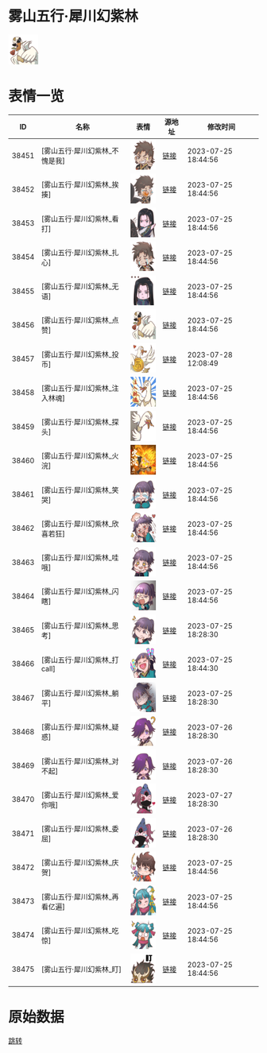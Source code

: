 # 雾山五行·犀川幻紫林

<img src="./cover.png" height="60" alt="cover" />

# 表情一览

|ID|名称|表情|源地址|修改时间|
|----|----|----|----|----|
|38451|[雾山五行·犀川幻紫林_不愧是我]|<img src="./pic/038451_%5B雾山五行·犀川幻紫林_不愧是我%5D.png" height="60" alt="不愧是我"/>|[链接](https://i0.hdslb.com/bfs/emote/ebeeebc89f82a2fb87850de0567598854ef2990c.png)|2023-07-25 18:44:56|
|38452|[雾山五行·犀川幻紫林_挨揍]|<img src="./pic/038452_%5B雾山五行·犀川幻紫林_挨揍%5D.png" height="60" alt="挨揍"/>|[链接](https://i0.hdslb.com/bfs/emote/5ab3d9059dfa159cc17a3e7e1a2a76a1ac305a15.png)|2023-07-25 18:44:56|
|38453|[雾山五行·犀川幻紫林_看打]|<img src="./pic/038453_%5B雾山五行·犀川幻紫林_看打%5D.png" height="60" alt="看打"/>|[链接](https://i0.hdslb.com/bfs/emote/9bdd66c5e6966629498321d640a470bca815c263.png)|2023-07-25 18:44:56|
|38454|[雾山五行·犀川幻紫林_扎心]|<img src="./pic/038454_%5B雾山五行·犀川幻紫林_扎心%5D.png" height="60" alt="扎心"/>|[链接](https://i0.hdslb.com/bfs/emote/761560d52a381e7d6d9dde5ebf84f77b3930b707.png)|2023-07-25 18:44:56|
|38455|[雾山五行·犀川幻紫林_无语]|<img src="./pic/038455_%5B雾山五行·犀川幻紫林_无语%5D.png" height="60" alt="无语"/>|[链接](https://i0.hdslb.com/bfs/emote/4380eec62b59fe9e10e6170c32e1804bd9bc84a1.png)|2023-07-25 18:44:56|
|38456|[雾山五行·犀川幻紫林_点赞]|<img src="./pic/038456_%5B雾山五行·犀川幻紫林_点赞%5D.png" height="60" alt="点赞"/>|[链接](https://i0.hdslb.com/bfs/emote/0275122202f7df59909956a96a4240341f77c080.png)|2023-07-25 18:44:56|
|38457|[雾山五行·犀川幻紫林_投币]|<img src="./pic/038457_%5B雾山五行·犀川幻紫林_投币%5D.png" height="60" alt="投币"/>|[链接](https://i0.hdslb.com/bfs/emote/23603132e53c2b3a4516b2b2007cbb4780c62f13.png)|2023-07-28 12:08:49|
|38458|[雾山五行·犀川幻紫林_注入林魂]|<img src="./pic/038458_%5B雾山五行·犀川幻紫林_注入林魂%5D.png" height="60" alt="注入林魂"/>|[链接](https://i0.hdslb.com/bfs/emote/afe6407e73d847145b397c60c76960397ed1b103.png)|2023-07-25 18:44:56|
|38459|[雾山五行·犀川幻紫林_探头]|<img src="./pic/038459_%5B雾山五行·犀川幻紫林_探头%5D.png" height="60" alt="探头"/>|[链接](https://i0.hdslb.com/bfs/emote/b2ef0b969883c1d6f61d172e34ecf139085d2284.png)|2023-07-25 18:44:56|
|38460|[雾山五行·犀川幻紫林_火浣]|<img src="./pic/038460_%5B雾山五行·犀川幻紫林_火浣%5D.png" height="60" alt="火浣"/>|[链接](https://i0.hdslb.com/bfs/emote/eb160928ded273da2e409e7883339a55f96a5244.png)|2023-07-25 18:44:56|
|38461|[雾山五行·犀川幻紫林_笑哭]|<img src="./pic/038461_%5B雾山五行·犀川幻紫林_笑哭%5D.png" height="60" alt="笑哭"/>|[链接](https://i0.hdslb.com/bfs/emote/25e3dd5e6378fb46f132f2588d8396aa9c47cc8a.png)|2023-07-25 18:44:56|
|38462|[雾山五行·犀川幻紫林_欣喜若狂]|<img src="./pic/038462_%5B雾山五行·犀川幻紫林_欣喜若狂%5D.png" height="60" alt="欣喜若狂"/>|[链接](https://i0.hdslb.com/bfs/emote/37b254cfa21efdb73ccab5b18877999bac5d3883.png)|2023-07-25 18:44:56|
|38463|[雾山五行·犀川幻紫林_哇哦]|<img src="./pic/038463_%5B雾山五行·犀川幻紫林_哇哦%5D.png" height="60" alt="哇哦"/>|[链接](https://i0.hdslb.com/bfs/emote/b6c9d63a1919ede0dcdc27cd2c314141f6a2959f.png)|2023-07-25 18:44:56|
|38464|[雾山五行·犀川幻紫林_闪瞎]|<img src="./pic/038464_%5B雾山五行·犀川幻紫林_闪瞎%5D.png" height="60" alt="闪瞎"/>|[链接](https://i0.hdslb.com/bfs/emote/20f0034544ee8e9e1d08e687dc7415065061f4f9.png)|2023-07-25 18:44:56|
|38465|[雾山五行·犀川幻紫林_思考]|<img src="./pic/038465_%5B雾山五行·犀川幻紫林_思考%5D.png" height="60" alt="思考"/>|[链接](https://i0.hdslb.com/bfs/emote/f7898d23d6cc043a706bd26c810aa8a1ae8b3c48.png)|2023-07-25 18:28:30|
|38466|[雾山五行·犀川幻紫林_打call]|<img src="./pic/038466_%5B雾山五行·犀川幻紫林_打call%5D.png" height="60" alt="打call"/>|[链接](https://i0.hdslb.com/bfs/emote/177c53ca8d15b5dbdbd9ccaa57650310b7cd02f6.png)|2023-07-25 18:44:30|
|38467|[雾山五行·犀川幻紫林_躺平]|<img src="./pic/038467_%5B雾山五行·犀川幻紫林_躺平%5D.png" height="60" alt="躺平"/>|[链接](https://i0.hdslb.com/bfs/emote/673c8b82b29a6838443362b6b01c14a70f878188.png)|2023-07-25 18:28:30|
|38468|[雾山五行·犀川幻紫林_疑惑]|<img src="./pic/038468_%5B雾山五行·犀川幻紫林_疑惑%5D.png" height="60" alt="疑惑"/>|[链接](https://i0.hdslb.com/bfs/emote/dd2a7fe371c3c129dc312e990434bc2806c19643.png)|2023-07-26 18:28:30|
|38469|[雾山五行·犀川幻紫林_对不起]|<img src="./pic/038469_%5B雾山五行·犀川幻紫林_对不起%5D.png" height="60" alt="对不起"/>|[链接](https://i0.hdslb.com/bfs/emote/59ec5314808bf5899a36973c9c8d01164e8df3c5.png)|2023-07-26 18:28:30|
|38470|[雾山五行·犀川幻紫林_爱你哦]|<img src="./pic/038470_%5B雾山五行·犀川幻紫林_爱你哦%5D.png" height="60" alt="爱你哦"/>|[链接](https://i0.hdslb.com/bfs/emote/48ade17430b1a6ca38dbe2751e36267376373938.png)|2023-07-27 18:28:30|
|38471|[雾山五行·犀川幻紫林_委屈]|<img src="./pic/038471_%5B雾山五行·犀川幻紫林_委屈%5D.png" height="60" alt="委屈"/>|[链接](https://i0.hdslb.com/bfs/emote/3d6e6eaeffe5046915f708e3e854ce0190639ee7.png)|2023-07-26 18:28:30|
|38472|[雾山五行·犀川幻紫林_庆贺]|<img src="./pic/038472_%5B雾山五行·犀川幻紫林_庆贺%5D.png" height="60" alt="庆贺"/>|[链接](https://i0.hdslb.com/bfs/emote/cf91947c58df832cce5b077edfd09a0aee56b5c0.png)|2023-07-25 18:44:56|
|38473|[雾山五行·犀川幻紫林_再看亿遍]|<img src="./pic/038473_%5B雾山五行·犀川幻紫林_再看亿遍%5D.png" height="60" alt="再看亿遍"/>|[链接](https://i0.hdslb.com/bfs/emote/34d706678f7ed0f91b6ec721e5cf3fd53ad6b6d9.png)|2023-07-25 18:44:56|
|38474|[雾山五行·犀川幻紫林_吃惊]|<img src="./pic/038474_%5B雾山五行·犀川幻紫林_吃惊%5D.png" height="60" alt="吃惊"/>|[链接](https://i0.hdslb.com/bfs/emote/31988c70668d3eec4526c58bb007eb4f2af39b95.png)|2023-07-25 18:44:56|
|38475|[雾山五行·犀川幻紫林_盯]|<img src="./pic/038475_%5B雾山五行·犀川幻紫林_盯%5D.png" height="60" alt="盯"/>|[链接](https://i0.hdslb.com/bfs/emote/8307a676ac06d742907a56c147cdea764a6d56fb.png)|2023-07-25 18:44:56|

# 原始数据

[跳转](./raw.json)

